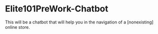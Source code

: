 # Elite101PreWork-Chatbot
This will be a chatbot that will help you in the navigation of a [nonexisting] online store. 

